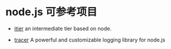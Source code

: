 # node.js 可参考项目

* [itier](https://github.com/xianbei/itier) an intermediate tier based on node.

* [tracer](https://github.com/baryon/tracer) A powerful and customizable logging library for node.js


